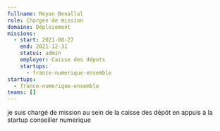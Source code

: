 ```yaml
---
fullname: Reyan Benallal
role: Chargée de mission
domaine: Déploiement
missions:
  - start: 2021-08-27
    end: 2021-12-31
    status: admin
    employer: Caisse des dépots
    startups:
      - france-numerique-ensemble
startups:
  - france-numerique-ensemble
teams: []
---
```

je suis chargé de mission au sein de la caisse des dépôt en appuis à la startup conseiller numerique

